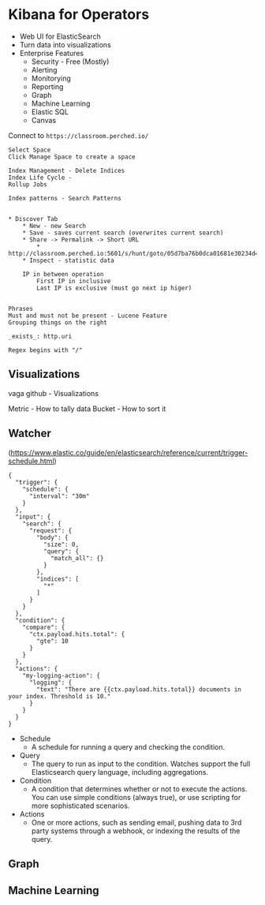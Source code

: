 # Kibana for Operators
* Web UI for ElasticSearch
* Turn data into visualizations
* Enterprise Features
    * Security - Free (Mostly)
    * Alerting
    * Monitorying
    * Reporting
    * Graph
    * Machine Learning
    * Elastic SQL
    * Canvas  

Connect to `https://classroom.perched.io/`
```
Select Space
Click Manage Space to create a space

Index Management - Delete Indices
Index Life Cycle - 
Rollup Jobs

Index patterns - Search Patterns


* Discover Tab
    * New - new Search
    * Save - saves current search (overwrites current search)  
    * Share -> Permalink -> Short URL
        * http://classroom.perched.io:5601/s/hunt/goto/05d7ba76b0dca01681e30234d49a1b38  
    * Inspect - statistic data

    IP in between operation 
        First IP in inclusive 
        Last IP is exclusive (must go next ip higer)  


Phrases
Must and must not be present - Lucene Feature
Grouping things on the right

_exists_: http.uri

Regex begins with "/"
```


## Visualizations
vaga github - Visualizations

Metric - How to tally data
Bucket - How to sort it


## Watcher 

(https://www.elastic.co/guide/en/elasticsearch/reference/current/trigger-schedule.html)
```
{
  "trigger": {
    "schedule": {
      "interval": "30m"
    }
  },
  "input": {
    "search": {
      "request": {
        "body": {
          "size": 0,
          "query": {
            "match_all": {}
          }
        },
        "indices": [
          "*"
        ]
      }
    }
  },
  "condition": {
    "compare": {
      "ctx.payload.hits.total": {
        "gte": 10
      }
    }
  },
  "actions": {
    "my-logging-action": {
      "logging": {
        "text": "There are {{ctx.payload.hits.total}} documents in your index. Threshold is 10."
      }
    }
  }
}
```

* Schedule
    * A schedule for running a query and checking the condition.
* Query  
    * The query to run as input to the condition. Watches support the full Elasticsearch query language, including aggregations.
* Condition
    * A condition that determines whether or not to execute the actions. You can use simple conditions (always true), or use scripting for more sophisticated scenarios.
* Actions
    * One or more actions, such as sending email, pushing data to 3rd party systems through a webhook, or indexing the results of the query.  

## Graph

## Machine Learning

